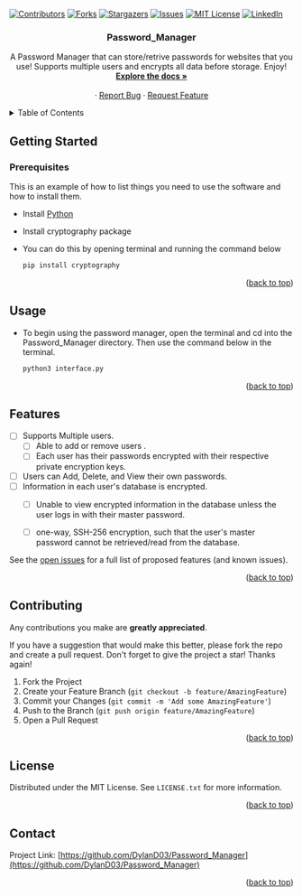 <a name="readme-top"></a>

[![Contributors][contributors-shield]][contributors-url]
[![Forks][forks-shield]][forks-url]
[![Stargazers][stars-shield]][stars-url]
[![Issues][issues-shield]][issues-url]
[![MIT License][license-shield]][license-url]
[![LinkedIn][linkedin-shield]][linkedin-url]




<h3 align="center">Password_Manager</h3>

  <p align="center">
    A Password Manager that can store/retrive passwords for websites that you use! Supports multiple users and encrypts all data before storage. Enjoy!
    <br />
    <a href="https://github.com/DylanD03/Password_Manager"><strong>Explore the docs »</strong></a>
    <br />
    <br />
    ·
    <a href="https://github.com/DylanD03/Password_Manager/issues">Report Bug</a>
    ·
    <a href="https://github.com/DylanD03/Password_Manager/issues">Request Feature</a>
  </p>
</div>



<!-- TABLE OF CONTENTS -->
<details>
  <summary>Table of Contents</summary>
  <ol>
    <li>
      <a href="#about-the-project">About The Project</a>
      <ul>
        <li><a href="#built-with">Built With</a></li>
      </ul>
    </li>
    <li>
      <a href="#getting-started">Getting Started</a>
      <ul>
        <li><a href="#prerequisites">Prerequisites</a></li>
        <li><a href="#installation">Installation</a></li>
      </ul>
    </li>
    <li><a href="#usage">Usage</a></li>
    <li><a href="#roadmap">Roadmap</a></li>
    <li><a href="#contributing">Contributing</a></li>
    <li><a href="#license">License</a></li>
    <li><a href="#contact">Contact</a></li>
    <li><a href="#acknowledgments">Acknowledgments</a></li>
  </ol>
</details>





<!-- GETTING STARTED -->
## Getting Started


### Prerequisites

This is an example of how to list things you need to use the software and how to install them.
* Install [Python](https://www.python.org/)

* Install cryptography package
* You can do this by opening terminal and running the command below
  ```sh
  pip install cryptography
  ```


<p align="right">(<a href="#readme-top">back to top</a>)</p>



<!-- USAGE EXAMPLES -->
## Usage

* To begin using the password manager, open the terminal and cd into the Password_Manager directory. Then use the command below in the terminal.

  ```sh
  python3 interface.py
  ```


<p align="right">(<a href="#readme-top">back to top</a>)</p>



<!-- ROADMAP -->
## Features

- [ ] Supports Multiple users.
  - [ ] Able to add or remove users .
  - [ ] Each user has their passwords encrypted with their respective private encryption keys.
- [ ] Users can Add, Delete, and View their own passwords.
- [ ] Information in each user's database is encrypted. 
    - [ ] Unable to view encrypted information in the database unless the user logs in with their master password.
    - [ ] one-way, SSH-256 encryption, such that the user's master password cannot be retrieved/read from the database.


See the [open issues](https://github.com/DylanD03/Password_Manager/issues) for a full list of proposed features (and known issues).

<p align="right">(<a href="#readme-top">back to top</a>)</p>



<!-- CONTRIBUTING -->
## Contributing

Any contributions you make are **greatly appreciated**.

If you have a suggestion that would make this better, please fork the repo and create a pull request. Don't forget to give the project a star! Thanks again!

1. Fork the Project
2. Create your Feature Branch (`git checkout -b feature/AmazingFeature`)
3. Commit your Changes (`git commit -m 'Add some AmazingFeature'`)
4. Push to the Branch (`git push origin feature/AmazingFeature`)
5. Open a Pull Request

<p align="right">(<a href="#readme-top">back to top</a>)</p>



<!-- LICENSE -->
## License

Distributed under the MIT License. See `LICENSE.txt` for more information.

<p align="right">(<a href="#readme-top">back to top</a>)</p>



<!-- CONTACT -->
## Contact


Project Link: [https://github.com/DylanD03/Password_Manager](https://github.com/DylanD03/Password_Manager)

<p align="right">(<a href="#readme-top">back to top</a>)</p>





<!-- MARKDOWN LINKS & IMAGES -->
<!-- https://www.markdownguide.org/basic-syntax/#reference-style-links -->
[contributors-shield]: https://img.shields.io/github/contributors/DylanD03/Password_Manager.svg?style=for-the-badge
[contributors-url]: https://github.com/DylanD03/Password_Manager/graphs/contributors
[forks-shield]: https://img.shields.io/github/forks/DylanD03/Password_Manager.svg?style=for-the-badge
[forks-url]: https://github.com/DylanD03/Password_Manager/network/members
[stars-shield]: https://img.shields.io/github/stars/DylanD03/Password_Manager.svg?style=for-the-badge
[stars-url]: https://github.com/DylanD03/Password_Manager/stargazers
[issues-shield]: https://img.shields.io/github/issues/DylanD03/Password_Manager.svg?style=for-the-badge
[issues-url]: https://github.com/DylanD03/Password_Manager/issues
[license-shield]: https://img.shields.io/github/license/DylanD03/Password_Manager.svg?style=for-the-badge
[license-url]: https://github.com/DylanD03/Password_Manager/blob/main/LICENSE
[linkedin-shield]: https://img.shields.io/badge/-LinkedIn-black.svg?style=for-the-badge&logo=linkedin&colorB=555
[linkedin-url]: https://linkedin.com/in/https://www.linkedin.com/in/dylan-du-12894924a/
[product-screenshot]: images/screenshot.png
